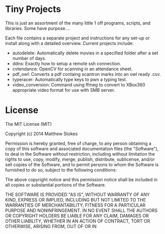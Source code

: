 Tiny Projects
=======================

This is just an assortment of the many little 1 off programs, scripts, and libraries. Some have purpose....

Each file contains a separate project and instructions for any set-up or install along with a detailed overview. Current projects include:

* autodelete: Automatically delete movies in a specified folder after a set number of days.
* ddns: Exactly how to setup a remote ssh connection.
* cvtendance: OpenCV for scanning in an attendance sheet.
* pdf\_owl: Converts a pdf containg scantron marks into an owl ready .csv.
* typeracer: Automatically type keys to pwn a typing test.
* video\_conversion: Command using ffmeg to convert to XBox360 appropriate video format for use with SMB server.

License
=======================
The MIT License (MIT)

Copyright (c) 2014 Matthew Stokes

Permission is hereby granted, free of charge, to any person obtaining a copy of
this software and associated documentation files (the "Software"), to deal in
the Software without restriction, including without limitation the rights to
use, copy, modify, merge, publish, distribute, sublicense, and/or sell copies of
the Software, and to permit persons to whom the Software is furnished to do so,
subject to the following conditions:

The above copyright notice and this permission notice shall be included in all
copies or substantial portions of the Software.

THE SOFTWARE IS PROVIDED "AS IS", WITHOUT WARRANTY OF ANY KIND, EXPRESS OR
IMPLIED, INCLUDING BUT NOT LIMITED TO THE WARRANTIES OF MERCHANTABILITY, FITNESS
FOR A PARTICULAR PURPOSE AND NONINFRINGEMENT. IN NO EVENT SHALL THE AUTHORS OR
COPYRIGHT HOLDERS BE LIABLE FOR ANY CLAIM, DAMAGES OR OTHER LIABILITY, WHETHER
IN AN ACTION OF CONTRACT, TORT OR OTHERWISE, ARISING FROM, OUT OF OR IN
